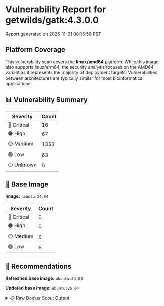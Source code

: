 # Vulnerability Report for getwilds/gatk:4.3.0.0

Report generated on 2025-11-01 08:15:56 PST

## Platform Coverage

This vulnerability scan covers the **linux/amd64** platform. While this image also supports linux/arm64, the security analysis focuses on the AMD64 variant as it represents the majority of deployment targets. Vulnerabilities between architectures are typically similar for most bioinformatics applications.

## 📊 Vulnerability Summary

| Severity | Count |
|----------|-------|
| 🔴 Critical | 16 |
| 🟠 High | 67 |
| 🟡 Medium | 1353 |
| 🟢 Low | 63 |
| ⚪ Unknown | 0 |

## 🐳 Base Image

**Image:** `ubuntu:24.04`

| Severity | Count |
|----------|-------|
| 🔴 Critical | 0 |
| 🟠 High | 0 |
| 🟡 Medium | 6 |
| 🟢 Low | 6 |

## 🔄 Recommendations

**Refreshed base image:** `ubuntu:24.04`

**Updated base image:** `ubuntu:25.04`

<details>
<summary>📋 Raw Docker Scout Output</summary>

```text
Target               │  getwilds/gatk:4.3.0.0  │   16C    67H   1353M    63L   
    digest             │  72b9b124d12f                   │                               
  Base image           │  ubuntu:24.04                   │    0C     0H     6M     6L    
  Refreshed base image │  ubuntu:24.04                   │    0C     0H     2M     5L    
                       │                                 │                  -4     -1    
  Updated base image   │  ubuntu:25.04                   │    0C     0H     2M     4L    
                       │                                 │                  -4     -2    

What's next:
    View vulnerabilities → docker scout cves getwilds/gatk:4.3.0.0
    View base image update recommendations → docker scout recommendations getwilds/gatk:4.3.0.0
    Include policy results in your quickview by supplying an organization → docker scout quickview getwilds/gatk:4.3.0.0 --org <organization>
```
</details>
